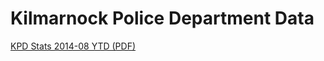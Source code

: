 # Kilmarnock Police Department Data  


[KPD Stats 2014-08 YTD (PDF)](http://www.kilmarnockva.com/wp-content/uploads/KPD-stats-2014-08-ytd.pdf)  
